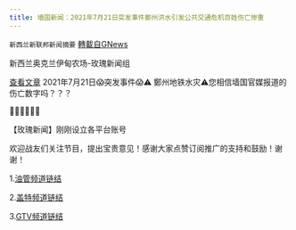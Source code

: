 ```yaml
---
title: 墙国新闻：2021年7月21日突发事件鄭州洪水引发公共交通危机百姓伤亡惨重
---
```

`新西兰新联邦新闻摘要` [轉載自GNews](https://gnews.org/zh-hans/1565585/)

新西兰奥克兰伊甸农场-玫瑰新闻组



[查看文章](https://gnews.org/zh-hans/1565585/)
2021年7月21日😱突发事件😱⚠️ 鄭州地铁水灾⚠️您相信墙国官媒报道的伤亡数字吗？？？


🌟🌟🌟🙏🙏🙏

【玫瑰新闻】刚刚设立各平台账号

欢迎战友们关注节目，提出宝贵意见！感谢大家点赞订阅推广的支持和鼓励！谢谢！

1.[油管频道链结](https://youtube.com/channel/UCflJNlhnkOnqrdhSjfUJ0iw)

2.[盖特频道链结](https://www.gettr.com/user/rosenews)

3.[GTV频道链结](https://gtv.org/user/5e971565c9e0f16aefbd8046)
